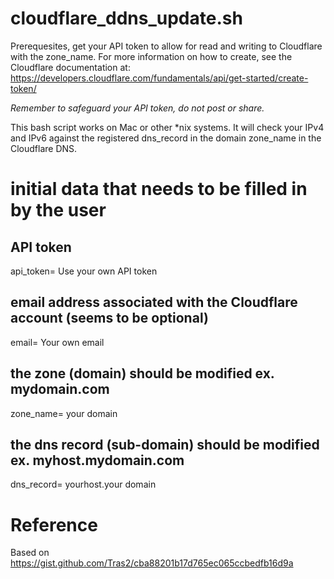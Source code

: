 # cloudflare_ddns_update.sh

Prerequesites, get your API token to allow for read and writing to Cloudflare with the zone_name. For more information on how to create, see the Cloudflare documentation at: https://developers.cloudflare.com/fundamentals/api/get-started/create-token/

*Remember to safeguard your API token, do not post or share.*

This bash script works on Mac or other *nix systems. It will check your IPv4 and IPv6 against the registered dns_record in the domain zone_name in the Cloudflare DNS.

# initial data that needs to be filled in by the user
## API token
api_token= Use your own API token
## email address associated with the Cloudflare account (seems to be optional)
email= Your own email
## the zone (domain) should be modified ex. mydomain.com
zone_name= your domain
## the dns record (sub-domain) should be modified ex. myhost.mydomain.com
dns_record= yourhost.your domain

# Reference
Based on https://gist.github.com/Tras2/cba88201b17d765ec065ccbedfb16d9a
